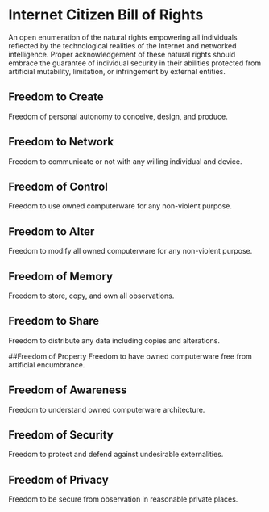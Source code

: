 Internet Citizen Bill of Rights
===============================
An open enumeration of the natural rights empowering all individuals reflected by the technological realities of the Internet and networked intelligence.  Proper acknowledgement of these natural rights should embrace the guarantee of individual security in their abilities protected from artificial mutability, limitation, or infringement by external entities.  

## Freedom to Create
Freedom of personal autonomy to conceive, design, and produce.  

## Freedom to Network
Freedom to communicate or not with any willing individual and device. 

## Freedom of Control 
Freedom to use owned computerware for any non-violent purpose.

## Freedom to Alter
Freedom to modify all owned computerware for any non-violent purpose.

## Freedom of Memory
Freedom to store, copy, and own all observations.  

## Freedom to Share
Freedom to distribute any data including copies and alterations.

##Freedom of Property
Freedom to have owned computerware free from artificial encumbrance.  

## Freedom of Awareness
Freedom to understand owned computerware architecture.  

## Freedom of Security 
Freedom to protect and defend against undesirable externalities.  

## Freedom of Privacy 
Freedom to be secure from observation in reasonable private places.  
